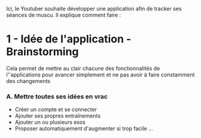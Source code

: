 Ici, le Youtuber souhaite développer une application afin de tracker ses séances de muscu. Il explique comment faire :

# 1 - Idée de l'application - Brainstorming
Cela permet de mettre au clair chacune des fonctionnalités de l''applications pour avancer simplement et ne pas avoir à faire constamment des changements

### A. Mettre toutes ses idées en vrac
- Créer un compte et se connecter
- Ajouter ses propres entraînements
- Ajouter un ou plusieurs exos
- Proposer automatiquement d'augmenter si trop facile
...